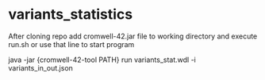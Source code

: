 # variants_statistics

After cloning repo add cromwell-42.jar file to working directory and execute run.sh
or
use that line to start program

java -jar {cromwell-42-tool PATH} run variants_stat.wdl -i variants_in_out.json
